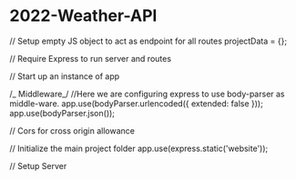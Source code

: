 # 2022-Weather-API

// Setup empty JS object to act as endpoint for all routes
projectData = {};

// Require Express to run server and routes

// Start up an instance of app

/_ Middleware_/
//Here we are configuring express to use body-parser as middle-ware.
app.use(bodyParser.urlencoded({ extended: false }));
app.use(bodyParser.json());

// Cors for cross origin allowance

// Initialize the main project folder
app.use(express.static('website'));

// Setup Server

